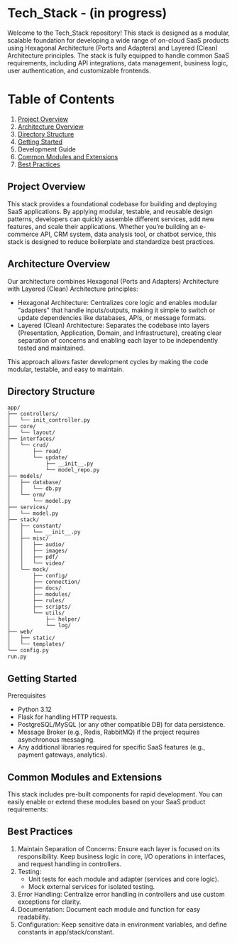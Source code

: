 # Tech_Stack - (in progress)
Welcome to the Tech_Stack repository! This stack is designed as a modular, scalable foundation for developing a wide range of on-cloud SaaS products using Hexagonal Architecture (Ports and Adapters) and Layered (Clean) Architecture principles. The stack is fully equipped to handle common SaaS requirements, including API integrations, data management, business logic, user authentication, and customizable frontends.

# Table of Contents
1. [Project Overview](#Project-Overview)
2. [Architecture Overview](#Architecture-Overview)
3. [Directory Structure](#Directory-Structure)
4. [Getting Started](#Getting-Started)
5. Development Guide
6. [Common Modules and Extensions](#Common-Modules-and-Extensions)
7. [Best Practices](#Best-Practices)

## Project Overview
This stack provides a foundational codebase for building and deploying SaaS applications. By applying modular, testable, and reusable design patterns, developers can quickly assemble different services, add new features, and scale their applications. Whether you’re building an e-commerce API, CRM system, data analysis tool, or chatbot service, this stack is designed to reduce boilerplate and standardize best practices.

## Architecture Overview
Our architecture combines Hexagonal (Ports and Adapters) Architecture with Layered (Clean) Architecture principles:

* Hexagonal Architecture: Centralizes core logic and enables modular "adapters" that handle inputs/outputs, making it simple to switch or update dependencies like databases, APIs, or message formats.
* Layered (Clean) Architecture: Separates the codebase into layers (Presentation, Application, Domain, and Infrastructure), creating clear separation of concerns and enabling each layer to be independently tested and maintained.  

This approach allows faster development cycles by making the code modular, testable, and easy to maintain.

## Directory Structure
```
app/
├── controllers/
│   └── init_controller.py
├── core/
│   └── layout/
├── interfaces/
│   └── crud/
│       ├── read/
│       └── update/
│           ├── __init__.py
│           └── model_repo.py
├── models/
│   ├── database/
│   │   └── db.py
│   └── orm/
│       └── model.py
├── services/
│   └── model.py
├── stack/
│   ├── constant/
│   │   └── __init__.py
│   ├── misc/
│   │   ├── audio/
│   │   ├── images/
│   │   ├── pdf/
│   │   └── video/
│   └── mock/
│       ├── config/
│       ├── connection/
│       ├── docs/
│       ├── modules/
│       ├── rules/
│       ├── scripts/
│       └── utils/
│           ├── helper/
│           └── log/
├── web/
│   ├── static/
│   └── templates/
└── config.py
run.py
```

## Getting Started
Prerequisites
* Python 3.12
* Flask for handling HTTP requests.
* PostgreSQL/MySQL (or any other compatible DB) for data persistence.
* Message Broker (e.g., Redis, RabbitMQ) if the project requires asynchronous messaging.
* Any additional libraries required for specific SaaS features (e.g., payment gateways, analytics).

## Common Modules and Extensions
This stack includes pre-built components for rapid development. You can easily enable or extend these modules based on your SaaS product requirements:

## Best Practices
1. Maintain Separation of Concerns: Ensure each layer is focused on its responsibility. Keep business logic in core, I/O operations in interfaces, and request handling in controllers.
2. Testing:
    * Unit tests for each module and adapter (services and core logic).
    * Mock external services for isolated testing.
3. Error Handling: Centralize error handling in controllers and use custom exceptions for clarity.
4. Documentation: Document each module and function for easy readability.
5. Configuration: Keep sensitive data in environment variables, and define constants in app/stack/constant.
